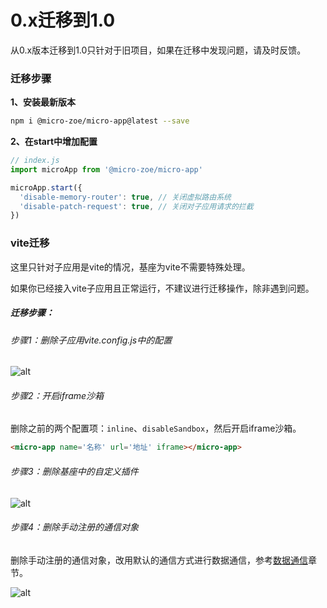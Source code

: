 # 0.x迁移到1.0

从0.x版本迁移到1.0只针对于旧项目，如果在迁移中发现问题，请及时反馈。

### 迁移步骤
**1、安装最新版本**
```bash
npm i @micro-zoe/micro-app@latest --save
```

**2、在start中增加配置**
```js
// index.js
import microApp from '@micro-zoe/micro-app'

microApp.start({
  'disable-memory-router': true, // 关闭虚拟路由系统
  'disable-patch-request': true, // 关闭对子应用请求的拦截
})
```

### vite迁移
这里只针对子应用是vite的情况，基座为vite不需要特殊处理。

如果你已经接入vite子应用且正常运行，不建议进行迁移操作，除非遇到问题。

##### 迁移步骤：


###### 步骤1：删除子应用vite.config.js中的配置

![alt](https://img11.360buyimg.com/imagetools/jfs/t1/139617/40/34382/151613/642ea0aaF6702a8f3/6499828d857d86d4.png ':size=900')


###### 步骤2：开启iframe沙箱
删除之前的两个配置项：`inline`、`disableSandbox`，然后开启iframe沙箱。

```html
<micro-app name='名称' url='地址' iframe></micro-app>
```

###### 步骤3：删除基座中的自定义插件
![alt](https://img11.360buyimg.com/imagetools/jfs/t1/183018/25/34575/44563/642ea0a9F91294e53/03f1ef93b1531932.png ':size=900')


###### 步骤4：删除手动注册的通信对象
删除手动注册的通信对象，改用默认的通信方式进行数据通信，参考[数据通信](/zh/data)章节。

![alt](https://img10.360buyimg.com/imagetools/jfs/t1/98342/11/36602/21989/642ea0a9F6e5a197f/841d7fbd1e2c7bd1.png ':size=700')

